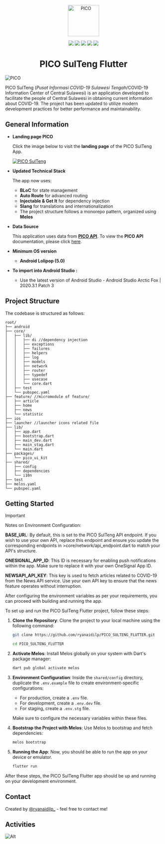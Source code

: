 ﻿<p align="center">
  <img src="https://banuacoders.com/app/pico/logo.png" width="100" height="100" alt="PICO"/>
</p>

<p align="center">
<img src="https://img.shields.io/badge/maintained%20with-melos-f700ff.svg?style=flat-square)](https://github.com/invertase/melos"/>
<img src="https://img.shields.io/github/stars/ryanaidilp/PICO_SULTENG_FLUTTER?style=plastic&color=yellow"/>
<img src="https://img.shields.io/github/downloads/ryanaidilp/PICO_SULTENG_FLUTTER/total?color=blue&style=plastic"/>
<img src="https://img.shields.io/github/forks/ryanaidilp/PICO_SULTENG_FLUTTER?color=green&style=plastic"/>
<img src="https://img.shields.io/github/v/release/ryanaidilp/PICO_SULTENG_FLUTTER?color=red&style=plastic"/>
</p>

<h1 align="center">PICO SulTeng Flutter</h1>

![PICO](https://banuacoders.com/app/pico/PICO.png)

PICO SulTeng (_Pusat Informasi COVID-19 Sulawesi Tengah_/COVID-19 Information Center of Central Sulawesi) is an application developed to facilitate the people of Central Sulawesi in obtaining current information about COVID-19. The project has been updated to utilize modern development practices for better performance and maintainability.

## General Information

- **Landing page PICO**

  Click the image below to visit the **landing page** of the PICO SulTeng App.

  [![PICO SulTeng](https://i.ibb.co/s6v2Ff9/picoflutter.png)](https://banuacoders.com/app/pico)

- **Updated Technical Stack**

  The app now uses:

  - **BLoC** for state management
  - **Auto Route** for advanced routing
  - **Injectable & Get It** for dependency injection
  - **Slang** for translations and internationalization
  - The project structure follows a monorepo pattern, organized using **Melos**

- **Data Source**

  This application uses data from [**PICO API**](https://banuacoders.com/api/pico). To view the **PICO API** documentation, please click [here](https://github.com/ryanaidilp/PICO_SULTENG_API).

- **Minimum OS version**

  - **Android Lolipop (5.0)**

- **To import into Android Studio :**
  - Use the latest version of Android Studio - Android Studio Arctic Fox | 2020.3.1 Patch 3

## Project Structure

The codebase is structured as follows:

```ascii
root/
├── android
├── core/
│   ├── lib/
│   │   ├── di //dependency injection
│   │   ├── exceptions
│   │   ├── failures
│   │   ├── helpers
│   │   ├── log
│   │   ├── models
│   │   ├── network
│   │   ├── router
│   │   ├── typedef
│   │   ├── usecase
│   │   └── core.dart
│   ├── test
│   └── pubspec.yaml
├── feature/ //micromodule of feature/
│   ├── article
│   ├── home
│   ├── news
│   └── statistic
├── ios
├── launcher //launcher icons related file
├── lib/
│   ├── app.dart
│   ├── bootstrap.dart
│   ├── main_dev.dart
│   ├── main_stag.dart
│   └── main.dart
├── packages/
│   └── pico_ui_kit
├── shared/
│   ├── config
│   ├── dependencies
│   └── i10n
├── test
├── melos.yaml
└── pubspec.yaml
```

## Getting Started

> [!IMPORTANT]
> Notes on Environment Configuration:
>
> **BASE_UR**L: By default, this is set to the PICO SulTeng API endpoint. If you wish to use your own API, replace this endpoint and ensure you update the corresponding endpoints in >core/network/api_endpoint.dart to match your API's structure.
>
> **ONESIGNAL_APP_ID**: This ID is necessary for enabling push notifications within the app. Make sure to replace it with your own OneSignal App ID.
>
> **NEWSAPI_API_KEY**: This key is used to fetch articles related to COVID-19 from the News API service. Use your own API key to ensure that the news feature operates without interruption.
>
> After configuring the environment variables as per your requirements, you can proceed with building and running the app.

To set up and run the PICO SulTeng Flutter project, follow these steps:

1. **Clone the Repository**:
   Clone the project to your local machine using the following command:

   ```sh
   git clone https://github.com/ryanaidilp/PICO_SULTENG_FLUTTER.git

   cd PICO_SULTENG_FLUTTER
   ```

2. **Activate Melos**:
   Install Melos globally on your system with Dart's package manager:

   ```sh
   dart pub global activate melos
   ```

3. **Environment Configuration**:
   Inside the `shared/config` directory, duplicate the `.env.example` file to create environment-specific configurations:

   - For production, create a `.env` file.
   - For development, create a `.env.dev` file.
   - For staging, create a `.env.stg` file.

   Make sure to configure the necessary variables within these files.

4. **Bootstrap the Project with Melos**:
   Use Melos to bootstrap and fetch dependencies:

   ```sh
   melos bootstrap
   ```

5. **Running the App**:
   Now, you should be able to run the app on your device or emulator.

   ```sh
   flutter run
   ```

After these steps, the PICO SulTeng Flutter app should be up and running on your development environment.

## Contact

Created by [@ryanaidilp\_](https://linkedin.com/in/ryanaidilp) - feel free to contact me!

## Activities

![Alt](https://repobeats.axiom.co/api/embed/65970a0cf11692500a081f76b821ffd81dd45c89.svg "Repobeats analytics image")
